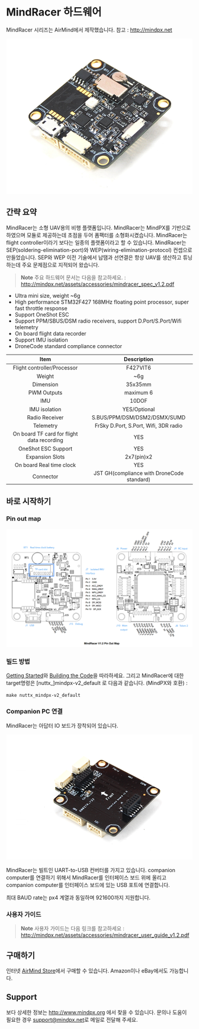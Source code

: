 # MindRacer 하드웨어

MindRacer 시리즈는 AirMind에서 제작했습니다. 참고 : http://mindpx.net

![](../../assets/hardware/hardware-mindracer.png)

## 간략 요약

MindRacer는 소형 UAV용의 비행 플랫폼입니다. MindRacer는 MindPX를 기반으로 하였으며 모듈로 제공하는데 초점을 두어 폼팩터를 소형화시켰습니다. MindRacer는 flight controller이라기 보다는 일종의 플랫폼이라고 할 수 있습니다.
MindRacer는 SEP(soldering-elimination-port)와 WEP(wiring-elimination-protocol) 컨셉으로 만들었습니다. SEP와 WEP 이전 기술에서 납땜과 선연결은 항상 UAV를 생산하고 튜닝하는데 주요 문제점으로 지적되어 왔습니다.

> **Note** 주요 하드웨어 문서는 다음을 참고하세요. : http://mindpx.net/assets/accessories/mindracer_spec_v1.2.pdf

- Ultra mini size, weight ~6g
- High performance STM32F427 168MHz floating point processor, super fast throttle response
- Support OneShot ESC
- Support PPM/SBUS/DSM radio receivers, support D.Port/S.Port/Wifi telemetry
- On board flight data recorder
- Support IMU isolation
- DroneCode standard compliance connector

|Item|Description|
|:--:|:--:|
|Flight controller/Processor|F427VIT6|
|Weight|~6g|
|Dimension|35x35mm|
|PWM Outputs|maximum 6|
|IMU|10DOF|
|IMU isolation|YES/Optional|
|Radio Receiver|S.BUS/PPM/DSM/DSM2/DSMX/SUMD|
|Telemetry|FrSky D.Port, S.Port, Wifi, 3DR radio|
|On board TF card for flight data recording|YES|
|OneShot ESC Support|YES|
|Expansion Slots|2x7(pin)x2|
|On board Real time clock|YES|
|Connector|JST GH(compliance with DroneCode standard)|

## 바로 시작하기

### Pin out map

![](../../assets/hardware/hardware-mindracer-pinout.png)

### 빌드 방법

[Getting Started](setup/getting_started.md)와 [Building the Code](setup/building_px4.md)을 따라하세요.
그리고 MindRacer에 대한 target명령은 \[nuttx_\]mindpx-v2_default 로 다음과 같습니다. (MindPX와 호환) :

`make nuttx_mindpx-v2_default`

### Companion PC 연결

MindRacer는 아답터 IO 보드가 장착되어 있습니다.

![](../../assets/hardware/hardware-mindracer-conn.png)

MindRacer는 빌트인 UART-to-USB 컨버터를 가지고 있습니다. companion computer를 연결하기 위해서 MindRacer를 인터페이스 보드 위에 올리고 companion computer를 인터페이스 보드에 있는 USB 포트에 연결합니다.

최대 BAUD rate는 px4 계열과 동일하며 921600까지 지원합니다.

### 사용자 가이드

> **Note** 사용자 가이드는 다음 링크를 참고하세요 : http://mindpx.net/assets/accessories/mindracer_user_guide_v1.2.pdf

## 구매하기

인터넷 [AirMind Store](http://drupal.xitronet.com/?q=catalog)에서 구매할 수 있습니다. Amazon이나 eBay에서도 가능합니다.

## Support

보다 상세한 정보는 http://www.mindpx.org 에서 찾을 수 있습니다. 문의나 도움이 필요한 경우 <support@mindpx.net>로 메일로 전달해 주세요.
